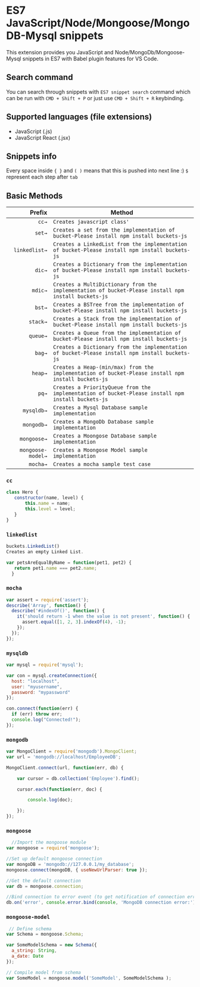 
# ES7 JavaScript/Node/Mongoose/MongoDB-Mysql snippets


This extension provides you JavaScript and Node/MongoDb/Mongoose-Mysql snippets in ES7 with Babel plugin features for VS Code.

## Search command

You can search through snippets with `ES7 snippet search` command which can be run with `CMD + Shift + P` or just use `CMD + Shift + R` keybinding.
<!-- 
Here is direct link to marketplace [ES7 JavaScript/Node/Mongoose/MongoDB-Mysql snippets](https://marketplace.visualstudio.com/items?itemName=abrahamwilliam007.es7-javascript-class-snippets) -->

## Supported languages (file extensions)

- JavaScript (.js)
- JavaScript React (.jsx)

## Snippets info

Every space inside `{ }` and `( )` means that this is pushed into next line :)
`$` represent each step after `tab`

## Basic Methods

|  Prefix | Method                                              |
| ------: | --------------------------------------------------- |
|  `cc→` | `Creates javascript class'`                   |
|  `set→` | `Creates a set from the implementation of bucket-Please install npm install buckets-js `                                   |
|  `linkedlist→` | `Creates a LinkedList from the implementation of bucket-Please install npm install buckets-js`       |
|  `dic→` | `Creates a Dictionary from the implementation of bucket-Please install npm install buckets-js`                   |
|  `mdic→` | `Creates a MultiDictionary from the implementation of bucket-Please install npm install buckets-js ` |
|  `bst→` | `Creates a BSTree from the implementation of bucket-Please install npm install buckets-js `                         |
|  `stack→` | `Creates a Stack from the implementation of bucket-Please install npm install buckets-js`       |
|  `queue→` | `Creates a Queue from the implementation of bucket-Please install npm install buckets-js` |
|  `bag→` | `Creates a Dictionary from the implementation of bucket-Please install npm install buckets-js `       |
|  `heap→` | `Creates a Heap-(min/max) from the implementation of bucket-Please install npm install buckets-js `                    |
|  `pq→` | `Creates a PriorityQueue from the implementation of bucket-Please install npm install buckets-js `                      |
|  `mysqldb→` | `Creates a Mysql Database sample implementation `                  |
|  `mongodb→` | `Creates a MongoDb Database sample implementation `                |
|  `mongoose→` | `Creates a Moongose Database sample implementation  `                |
| `mongoose-model→` | `Creates a Moongose Model sample implementation `                                   |
|  `mocha→` | `Creates a mocha sample test case `              |




### `cc`

```javascript
class Hero {
   constructor(name, level) {
       this.name = name;
       this.level = level;
   }
}
```


### `linkedlist`
```javascript
buckets.LinkedList()
Creates an empty Linked List.

var petsAreEqualByName = function(pet1, pet2) {
   return pet1.name === pet2.name;
  }
  ```




### `mocha`
```javascript
var assert = require('assert');
describe('Array', function() {
  describe('#indexOf()', function() {
    it('should return -1 when the value is not present', function() {
      assert.equal([1, 2, 3].indexOf(4), -1);
    });
  });
});  
```


### `mysqldb`
```javascript
var mysql = require('mysql');

var con = mysql.createConnection({
  host: "localhost",
  user: "myusername",
  password: "mypassword"
});

con.connect(function(err) {
  if (err) throw err;
  console.log("Connected!");
});
```



### `mongodb`
```javascript
var MongoClient = require('mongodb').MongoClient;
var url = 'mongodb://localhost/EmployeeDB';

MongoClient.connect(url, function(err, db) {

    var cursor = db.collection('Employee').find();

    cursor.each(function(err, doc) {

        console.log(doc);

    });
}); 
```



### `mongoose`
```javascript
  //Import the mongoose module
var mongoose = require('mongoose');

//Set up default mongoose connection
var mongoDB = 'mongodb://127.0.0.1/my_database';
mongoose.connect(mongoDB, { useNewUrlParser: true });

//Get the default connection
var db = mongoose.connection;

//Bind connection to error event (to get notification of connection errors)
db.on('error', console.error.bind(console, 'MongoDB connection error:'));
```


### `mongoose-model`
```javascript
 // Define schema
var Schema = mongoose.Schema;

var SomeModelSchema = new Schema({
  a_string: String,
  a_date: Date
});

// Compile model from schema
var SomeModel = mongoose.model('SomeModel', SomeModelSchema );
```
